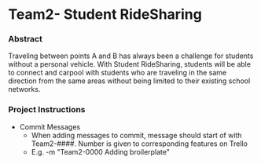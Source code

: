 # Team2- Student RideSharing

### Abstract
Traveling between points A and B has always been a challenge for students without a personal vehicle. With Student RideSharing, students will be able to connect and carpool with students who are traveling in the same direction from the same areas without being limited to their existing school networks. 

### Project Instructions
- Commit Messages
  - When adding messages to commit, message should start of with Team2-####. Number is given to corresponding features on Trello
  - E.g. -m "Team2-0000 Adding broilerplate"